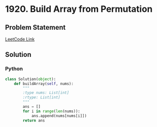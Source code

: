 # 1920. Build Array from Permutation

## Problem Statement
[LeetCode Link](https://leetcode.com/problems/build-array-from-permutation/)

## Solution
### Python
```python
class Solution(object):
    def buildArray(self, nums):
        """
        :type nums: List[int]
        :rtype: List[int]
        """
        ans = []
        for i in range(len(nums)):
            ans.append(nums[nums[i]])
        return ans
        
